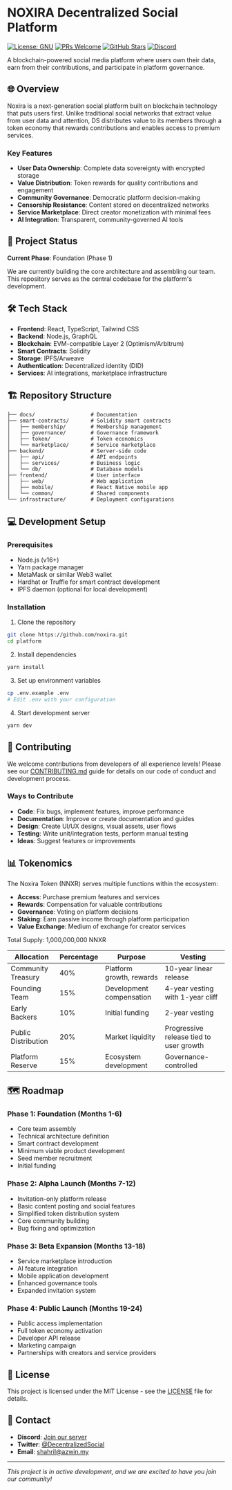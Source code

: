 # NOXIRA Decentralized Social Platform

[![License: GNU](https://img.shields.io/badge/License-GNU-blue.svg)](https://opensource.org/licenses/GNU)
[![PRs Welcome](https://img.shields.io/badge/PRs-welcome-brightgreen.svg)](http://makeapullrequest.com)
[![GitHub Stars](https://img.shields.io/github/stars/decentralized-social/platform?style=social)](https://github.com/decentralized-social/platform)
[![Discord](https://img.shields.io/discord/123456789?logo=discord&label=Discord&color=5865F2)](https://discord.gg/decentralized-social)

A blockchain-powered social media platform where users own their data, earn from their contributions, and participate in platform governance.

## 🌐 Overview

Noxira is a next-generation social platform built on blockchain technology that puts users first. Unlike traditional social networks that extract value from user data and attention, DS distributes value to its members through a token economy that rewards contributions and enables access to premium services.

### Key Features

- **User Data Ownership**: Complete data sovereignty with encrypted storage
- **Value Distribution**: Token rewards for quality contributions and engagement
- **Community Governance**: Democratic platform decision-making
- **Censorship Resistance**: Content stored on decentralized networks
- **Service Marketplace**: Direct creator monetization with minimal fees
- **AI Integration**: Transparent, community-governed AI tools

## 🚀 Project Status

**Current Phase**: Foundation (Phase 1)

We are currently building the core architecture and assembling our team. This repository serves as the central codebase for the platform's development.

## 🛠️ Tech Stack

- **Frontend**: React, TypeScript, Tailwind CSS
- **Backend**: Node.js, GraphQL
- **Blockchain**: EVM-compatible Layer 2 (Optimism/Arbitrum)
- **Smart Contracts**: Solidity
- **Storage**: IPFS/Arweave
- **Authentication**: Decentralized identity (DID)
- **Services**: AI integrations, marketplace infrastructure

## 🏗️ Repository Structure

```
├── docs/                  # Documentation
├── smart-contracts/       # Solidity smart contracts
│   ├── membership/        # Membership management
│   ├── governance/        # Governance framework
│   ├── token/             # Token economics
│   └── marketplace/       # Service marketplace
├── backend/               # Server-side code
│   ├── api/               # API endpoints
│   ├── services/          # Business logic
│   └── db/                # Database models
├── frontend/              # User interface
│   ├── web/               # Web application
│   ├── mobile/            # React Native mobile app
│   └── common/            # Shared components
└── infrastructure/        # Deployment configurations
```

## 💻 Development Setup

### Prerequisites

- Node.js (v16+)
- Yarn package manager
- MetaMask or similar Web3 wallet
- Hardhat or Truffle for smart contract development
- IPFS daemon (optional for local development)

### Installation

1. Clone the repository
```bash
git clone https://github.com/noxira.git
cd platform
```

2. Install dependencies
```bash
yarn install
```

3. Set up environment variables
```bash
cp .env.example .env
# Edit .env with your configuration
```

4. Start development server
```bash
yarn dev
```

## 🤝 Contributing

We welcome contributions from developers of all experience levels! Please see our [CONTRIBUTING.md](CONTRIBUTING.md) guide for details on our code of conduct and development process.

### Ways to Contribute

- **Code**: Fix bugs, implement features, improve performance
- **Documentation**: Improve or create documentation and guides
- **Design**: Create UI/UX designs, visual assets, user flows
- **Testing**: Write unit/integration tests, perform manual testing
- **Ideas**: Suggest features or improvements

## 📊 Tokenomics

The Noxira Token (NNXR) serves multiple functions within the ecosystem:

- **Access**: Purchase premium features and services
- **Rewards**: Compensation for valuable contributions  
- **Governance**: Voting on platform decisions
- **Staking**: Earn passive income through platform participation
- **Value Exchange**: Medium of exchange for creator services

Total Supply: 1,000,000,000 NNXR

| Allocation | Percentage | Purpose | Vesting |
|------------|------------|---------|---------|
| Community Treasury | 40% | Platform growth, rewards | 10-year linear release |
| Founding Team | 15% | Development compensation | 4-year vesting with 1-year cliff |
| Early Backers | 10% | Initial funding | 2-year vesting |
| Public Distribution | 20% | Market liquidity | Progressive release tied to user growth |
| Platform Reserve | 15% | Ecosystem development | Governance-controlled |

## 🗺️ Roadmap

### Phase 1: Foundation (Months 1-6)
- Core team assembly
- Technical architecture definition
- Smart contract development
- Minimum viable product development
- Seed member recruitment
- Initial funding

### Phase 2: Alpha Launch (Months 7-12)
- Invitation-only platform release
- Basic content posting and social features
- Simplified token distribution system
- Core community building
- Bug fixing and optimization

### Phase 3: Beta Expansion (Months 13-18)
- Service marketplace introduction
- AI feature integration
- Mobile application development
- Enhanced governance tools
- Expanded invitation system

### Phase 4: Public Launch (Months 19-24)
- Public access implementation
- Full token economy activation
- Developer API release
- Marketing campaign
- Partnerships with creators and service providers

## 📄 License

This project is licensed under the MIT License - see the [LICENSE](LICENSE) file for details.

## 📢 Contact

- **Discord**: [Join our server](https://discord.gg/decentralized-social)
- **Twitter**: [@DecentralizedSocial](https://twitter.com/DecentralizedSocial)
- **Email**: shahril@azwin.my

---

*This project is in active development, and we are excited to have you join our community!*
